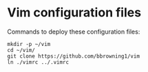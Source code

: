 # Vim configuration files

Commands to deploy these configuration files:

    mkdir -p ~/vim
    cd ~/vim/
    git clone https://github.com/bbrowning1/vim
    ln ./vimrc ../.vimrc

